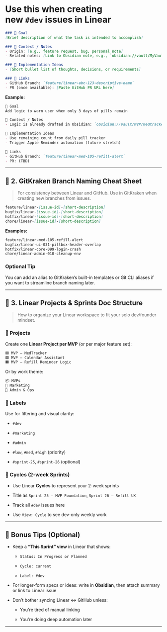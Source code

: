 # Use this when creating new `#dev` issues in Linear

```md
### 🎯 Goal
[Brief description of what the task is intended to accomplish]

### 🧱 Context / Notes
- Origin: [e.g., feature request, bug, personal note]
- Related notes: [Link to Obsidian note, e.g., `obsidian://vault/MyVault/path/to/file.md`]

### 🔧 Implementation Ideas
- [Short bullet list of thoughts, decisions, or requirements]

### 🔗 Links
- GitHub Branch: `feature/linear-abc-123-descriptive-name`
- PR (once available): [Paste GitHub PR URL here]
```

**Example:**

```md
🎯 Goal  
Add logic to warn user when only 3 days of pills remain

🧱 Context / Notes  
- Logic is already drafted in Obsidian: `obsidian://vault/MVP/medtracker/refill-alert.md`

🔧 Implementation Ideas  
- Use remaining count from daily pill tracker  
- Trigger Apple Reminder automation (future stretch)

🔗 Links  
- GitHub Branch: `feature/linear-med-105-refill-alert`
- PR: (TBD)
```

---

## 🌿 2. **GitKraken Branch Naming Cheat Sheet**

> For consistency between Linear and GitHub. Use in GitKraken when creating new branches from issues.

```markdown
feature/linear-[issue-id]-[short-description]
bugfix/linear-[issue-id]-[short-description]
hotfix/linear-[issue-id]-[short-description]
chore/linear-[issue-id]-[short-description]
```

**Examples:**

```markdown
feature/linear-med-105-refill-alert
bugfix/linear-ui-031-pillbox-header-overlap
hotfix/linear-core-099-login-crash
chore/linear-admin-010-cleanup-env
```

### Optional Tip

You can add an alias to GitKraken’s built-in templates or Git CLI aliases if you want to streamline branch naming later.

---

## 📁 3. **Linear Projects & Sprints Doc Structure**

> How to organize your Linear workspace to fit your solo dev/founder mindset.

### 🔸 Projects

Create one **Linear Project per MVP** (or per major feature set):

```markdown
🟦 MVP – MedTracker
🟩 MVP – Calendar Assistant
🟧 MVP – Refill Reminder Logic
```

Or by work theme:

```markdown
📦 MVPs
📣 Marketing
🧾 Admin & Ops
```

### 🔸 Labels

Use for filtering and visual clarity:

- `#dev`

- `#marketing`

- `#admin`

- `#low`, `#med`, `#high` (priority)

- `#sprint-25`, `#sprint-26` (optional)

### 🔸 Cycles (2-week Sprints)

- Use Linear **Cycles** to represent your 2-week sprints

- Title as `Sprint 25 – MVP Foundation`, `Sprint 26 – Refill UX`

- Track all `#dev` issues here

- Use `View: Cycle` to see dev-only weekly work

---

## 🧠 Bonus Tips (Optional)

- Keep a **“This Sprint” view** in Linear that shows:

  - `Status: In Progress or Planned`

  - `Cycle: current`

  - `Label: #dev`

- For longer-form specs or ideas: write in **Obsidian**, then attach summary or link to Linear issue

- Don’t bother syncing Linear ↔ GitHub unless:

  - You're tired of manual linking

  - You're doing deep automation later

---
